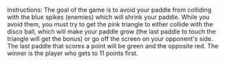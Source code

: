 Instructions:
The goal of the game is to avoid your paddle from colliding with the blue spikes (enemies) which will shrink your paddle. 
While you avoid them, you must try to get the pink triangle to either collide with the disco ball, which will make your paddle grow (the last paddle to touch the triangle will get the bonus) or go off the screen on your opponent's side. 
The last paddle that scores a point will be green and the opposite red.
The winner is the player who gets to 11 points first.
